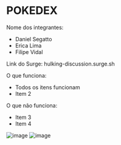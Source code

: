 # POKEDEX

Nome dos integrantes: 
- Daniel Segatto
- Erica Lima 
- Filipe Vidal

Link do Surge: hulking-discussion.surge.sh

O que funciona:
- Todos os itens funcionam
- Item 2

O que não funciona: 
- Item 3
- Item 4

![image](https://user-images.githubusercontent.com/97070330/178089370-cd8e1cc1-7021-46f3-9ac7-8a6d0c9c5818.png)
![image](https://user-images.githubusercontent.com/97070330/178089379-6124dad5-a35b-4f99-a69b-be0c8e7e8b81.png)
